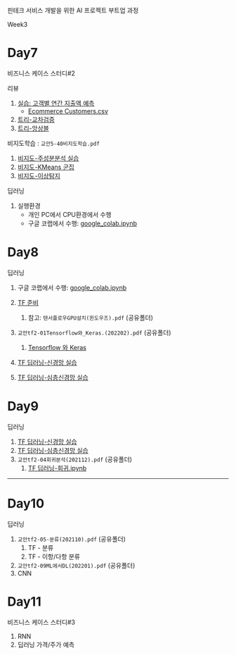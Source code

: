 핀테크 서비스 개발을 위한 AI 프로젝트 부트업 과정

Week3

# Day7

비즈니스 케이스 스터디#2

리뷰
1. [실습: 고객별 연간 지출액 예측](notebooks/고객데이터분석-고객별연간지출액예측(회귀).ipynb)
      - [Ecommerce Customers.csv](data/Ecommerce%20Customers.csv)
2. [트리-교차검증](notebooks/4-03교차검증_그리드서치.ipynb)
3. [트리-앙상블](notebooks/4-04앙상블.ipynb)


비지도학습 : `교안5-40비지도학습.pdf`

1. [비지도-주성분분석 실습](notebooks/5-03비지도-주성분분석-교차.ipynb)
1. [비지도-KMeans 군집](notebooks/5-04비지도-군집(KMeans).ipynb)
1. [비지도-이상탐지](notebooks/5-05비지도-이상탐지.ipynb)

딥러닝

1. 실행환경
   - 개인 PC에서 CPU환경에서 수행
   - 구글 코랩에서 수행: [google_colab.ipynb](notebooks/google_colab.ipynb)

# Day8
딥러닝

1. 구글 코랩에서 수행: [google_colab.ipynb](notebooks/google_colab.ipynb)

2. [TF 준비](notebooks/50-00TensorFlow준비.ipynb)
   1. 참고: `텐서플로우GPU설치(윈도우즈).pdf` (공유폴더)
3. `교안tf2-01Tensorflow와_Keras.(202202).pdf` (공유폴더)
   1. [Tensorflow 와 Keras](notebooks/50-01Tenorflow_Keras.ipynb)
4. [TF 딥러닝-신경망 실습](notebooks/50-01Tenorflow_Keras2_인공신경망.ipynb)
5. [TF 딥러닝-심층신경망 실습](notebooks/50-01Tenorflow_Keras3_심층신경망.ipynb)


# Day9

딥러닝

1. [TF 딥러닝-신경망 실습](notebooks/50-01Tenorflow_Keras2_인공신경망.ipynb)
1. [TF 딥러닝-심층신경망 실습](notebooks/50-01Tenorflow_Keras3_심층신경망.ipynb)
1. `교안tf2-04회귀분석(202112).pdf` (공유폴더)
   1. [TF 딥러닝-회귀.ipynb](notebooks/50-02딥러닝-회귀.ipynb)

---

# Day10

딥러닝

1. `교안tf2-05-분류(202110).pdf` (공유폴더)
   1. TF - 분류
   2. TF - 이항/다항 분류
1. `교안tf2-09ML에서DL(202201).pdf` (공유폴더)
1. CNN


# Day11

비즈니스 케이스 스터디#3

1. RNN
1. 딥러닝 가격/주가 예측
